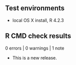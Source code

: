 ## Test environments
* local OS X install, R 4.2.3

## R CMD check results

0 errors | 0 warnings | 1 note

* This is a new release.
